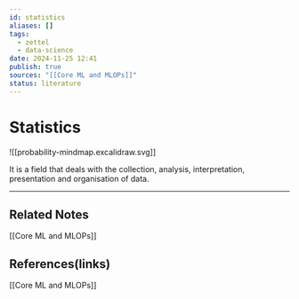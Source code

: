 ```yaml
---
id: statistics
aliases: []
tags:
  - zettel
  - data-science
date: 2024-11-25 12:41
publish: true
sources: "[[Core ML and MLOPs]]"
status: literature
---
```

# Statistics

![[probability-mindmap.excalidraw.svg]]

It is a field that deals with the collection, analysis, interpretation, presentation and organisation of data.

---
## Related Notes
[[Core ML and MLOPs]]

## References(links)
[[Core ML and MLOPs]]

